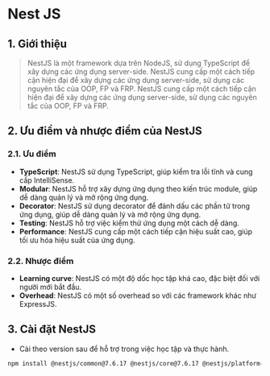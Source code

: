 # Nest JS
## 1. Giới thiệu
>NestJS là một framework dựa trên NodeJS, sử dụng TypeScript để xây dựng các ứng dụng server-side. NestJS cung cấp một cách tiếp cận hiện đại để xây dựng các ứng dụng server-side, sử dụng các nguyên tắc của OOP, FP và FRP. NestJS cung cấp một cách tiếp cận hiện đại để xây dựng các ứng dụng server-side, sử dụng các nguyên tắc của OOP, FP và FRP.

## 2. Ưu điểm và nhược điểm của NestJS
### 2.1. Ưu điểm
- **TypeScript**: NestJS sử dụng TypeScript, giúp kiểm tra lỗi tĩnh và cung cấp IntelliSense.
- **Modular**: NestJS hỗ trợ xây dựng ứng dụng theo kiến trúc module, giúp dễ dàng quản lý và mở rộng ứng dụng.
- **Decorator**: NestJS sử dụng decorator để đánh dấu các phần tử trong ứng dụng, giúp dễ dàng quản lý và mở rộng ứng dụng.
- **Testing**: NestJS hỗ trợ việc kiểm thử ứng dụng một cách dễ dàng.
- **Performance**: NestJS cung cấp một cách tiếp cận hiệu suất cao, giúp tối ưu hóa hiệu suất của ứng dụng.

### 2.2. Nhược điểm
- **Learning curve**: NestJS có một độ dốc học tập khá cao, đặc biệt đối với người mới bắt đầu.
- **Overhead**: NestJS có một số overhead so với các framework khác như ExpressJS.

## 3. Cài đặt NestJS
- Cài theo version sau để hỗ trợ trong việc học tập và thực hành.
```bash
npm install @nestjs/common@7.6.17 @nestjs/core@7.6.17 @nestjs/platform-express@7.6.17 reflect-metadata@0.1.13 typescript@4.3.2
```